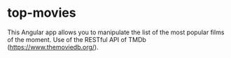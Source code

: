 # top-movies
This Angular app allows you to manipulate the list of the most popular films of the moment. Use of the RESTful API of TMDb (https://www.themoviedb.org/).
